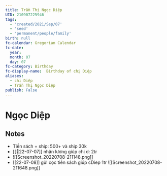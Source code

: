 ```yaml
---
title: Trần Thị Ngọc Diệp
UID: 210907225946
tags:
  - 'created/2021/Sep/07'
  - 'seed'
  - 'permanent/people/family'
birth: null
fc-calendar: Gregorian Calendar
fc-date:
  year:
  month: 07
  day: 07
fc-category: Birthday
fc-display-name:  Birthday of chị Diệp
aliases:
  - chị Diệp
  - Trần Thị Ngọc Diệp
publish: False
---
```

# Ngọc Diệp

## Notes
- Tiền sách + ship: 500+ và ship 30k
- [[📝22-07-07]] nhận lương giúp chị d: 2tr
- ![[Screenshot_20220708-211148.png]]
- [[22-07-08]] gửi cọc tiền sách giúp cDiep 1tr
![[Screenshot_20220708-211648.png]]

